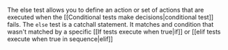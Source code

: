 The else test allows you to define an action or set of actions that are executed when the [[Conditional tests make decisions|conditional test]] fails. The `else` test is a catchall statement. It matches and condition that wasn't matched by a specific [[If tests execute when true|if]] or [[elif tests execute when true in sequence|elif]] 